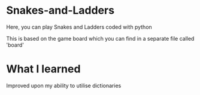 # Snakes-and-Ladders
Here, you can play Snakes and Ladders coded with python

This is based on the game board which you can find in a separate file called 'board'

# What I learned
Improved upon my ability to utilise dictionaries
